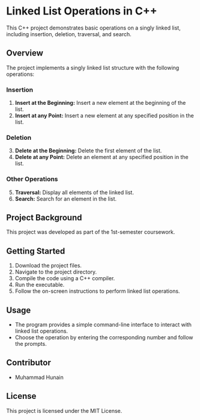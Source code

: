 # Linked List Operations in C++

This C++ project demonstrates basic operations on a singly linked list, including insertion, deletion, traversal, and search.

## Overview
The project implements a singly linked list structure with the following operations:

### Insertion
1. **Insert at the Beginning:** Insert a new element at the beginning of the list.
2. **Insert at any Point:** Insert a new element at any specified position in the list.

### Deletion
3. **Delete at the Beginning:** Delete the first element of the list.
4. **Delete at any Point:** Delete an element at any specified position in the list.

### Other Operations
5. **Traversal:** Display all elements of the linked list.
6. **Search:** Search for an element in the list.

## Project Background
This project was developed as part of the 1st-semester coursework.

## Getting Started
1. Download the project files.
2. Navigate to the project directory.
3. Compile the code using a C++ compiler.
4. Run the executable.
5. Follow the on-screen instructions to perform linked list operations.

## Usage
- The program provides a simple command-line interface to interact with linked list operations.
- Choose the operation by entering the corresponding number and follow the prompts.

## Contributor
- Muhammad Hunain

## License
This project is licensed under the MIT License.
